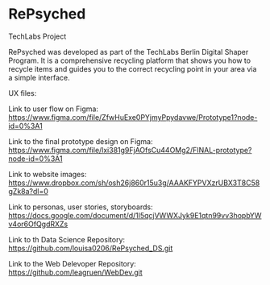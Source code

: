 # RePsyched
TechLabs Project

RePsyched was developed as part of the TechLabs Berlin Digital Shaper Program. It is a comprehensive recycling platform that shows you how to recycle items and guides you to the correct recycling point in your area via a simple interface.

UX files:

Link to user flow on Figma: https://www.figma.com/file/ZfwHuExe0PYjmyPpydavwe/Prototype1?node-id=0%3A1

Link to the final prototype design on Figma: https://www.figma.com/file/lxi381g9FjAOfsCu44OMg2/FINAL-prototype?node-id=0%3A1

Link to website images: https://www.dropbox.com/sh/osh26j860r15u3g/AAAKFYPVXzrUBX3T8C58gZk8a?dl=0

Link to personas, user stories, storyboards: https://docs.google.com/document/d/1l5qcjVWWXJyk9E1qtn99vv3hopbYWv4or6OfQgdRXZs

Link to th Data Science Repository: https://github.com/louisa0206/RePsyched_DS.git

Link to the Web Delevoper Repository: https://github.com/leagruen/WebDev.git
